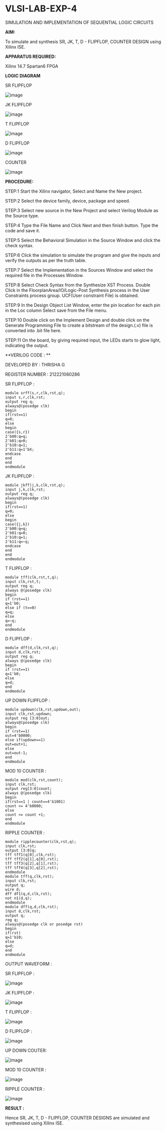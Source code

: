 # VLSI-LAB-EXP-4

SIMULATION AND IMPLEMENTATION OF SEQUENTIAL LOGIC CIRCUITS



**AIM:**
 
 
   To simulate and synthesis SR, JK, T, D - FLIPFLOP, COUNTER DESIGN using Xilinx ISE.




**APPARATUS REQUIRED:**


Xilinx 14.7
Spartan6 FPGA



**LOGIC DIAGRAM**



SR FLIPFLOP



![image](https://github.com/navaneethans/VLSI-LAB-EXP-4/assets/6987778/77fb7f38-5649-4778-a987-8468df9ea3c3)



JK FLIPFLOP



![image](https://github.com/navaneethans/VLSI-LAB-EXP-4/assets/6987778/1510e030-4ddc-42b1-88ce-d00f6f0dc7e6)



T FLIPFLOP



![image](https://github.com/navaneethans/VLSI-LAB-EXP-4/assets/6987778/7a020379-efb1-4104-85ee-439d660baa08)



D FLIPFLOP



![image](https://github.com/navaneethans/VLSI-LAB-EXP-4/assets/6987778/dda843c5-f0a0-4b51-93a2-eaa4b7fa8aa0)




COUNTER



![image](https://github.com/navaneethans/VLSI-LAB-EXP-4/assets/6987778/a1fc5f68-aafb-49a1-93d2-779529f525fa)


  


**PROCEDURE:**



STEP:1  Start  the Xilinx navigator, Select and Name the New project.



STEP:2  Select the device family, device, package and speed.       



STEP:3  Select new source in the New Project and select Verilog Module as the Source type.                       



STEP:4  Type the File Name and Click Next and then finish button. Type the code and save it.



STEP:5  Select the Behavioral Simulation in the Source Window and click the check syntax.                       



STEP:6  Click the simulation to simulate the program and  give the inputs and verify the outputs as per the truth table.               



STEP:7  Select the Implementation in the Sources Window and select the required file in the Processes Window.



STEP:8  Select Check Syntax from the Synthesize  XST Process. Double Click in the  FloorplanArea/IO/Logic-Post Synthesis process in the User Constraints process group. UCF(User constraint File) is obtained. 



STEP:9  In the Design Object List Window, enter the pin location for each pin in the Loc column Select save from the File menu.



STEP:10 Double click on the Implement Design and double click on the Generate Programming File to create a bitstream of the design.(.v) file is converted into .bit file here.



STEP:11  On the board, by giving required input, the LEDs starts to glow light, indicating the output.




**VERILOG CODE : **

 

DEVELOPED BY : THRISHA G

REGISTER NUMBER : 212221060286



SR FLIPFLOP :



~~~
module srff(s,r,clk,rst,q);
input s,r,clk,rst;
output reg q;
always@(posedge clk)
begin
if(rst==1)
q=0;
else
begin
case({s,r})
2'b00:q=q;
2'b01:q=0;
2'b10:q=1;
2'b11:q=1'bX;
endcase
end
end
endmodule
~~~



JK FLIPFLOP :



~~~
module jkff(j,k,clk,rst,q);
input j,k,clk,rst;
output reg q;
always@(posedge clk)
begin
if(rst==1)
q=0;
else
begin
case({j,k})
2'b00:q=q;
2'b01:q=0;
2'b10:q=1;
2'b11:q=~q;
endcase
end
end
endmodule
~~~



T FLIPFLOP :



~~~
module tff(clk,rst,t,q);
input clk,rst,t;
output reg q;
always @(posedge clk)
begin
if (rst==1)
q=1'b0;
else if (t==0)
q=q;
else
q=~q;
end
endmodule
~~~



D FLIPFLOP :



~~~
module dff(d,clk,rst,q);
input d,clk,rst;
output reg q;
always @(posedge clk)
begin
if (rst==1)
q=1'b0;
else
q=d;
end
endmodule
~~~



UP DOWN FLIPFLOP :



~~~
module updown(clk,rst,updown,out);
input clk,rst,updown;
output reg [3:0]out;
always@(posedge clk)
begin
if (rst==1)
out=4'b0000;
else if(updown==1)
out=out+1;
else
out=out-1;
end
endmodule
~~~



MOD 10 COUNTER :

~~~
module mod(clk,rst,count);
input clk,rst;
output reg[3:0]count;
always @(posedge clk)
begin
if(rst==1 | count==4'b1001)
count <= 4'b0000;
else
count <= count +1;
end
endmodule

~~~




RIPPLE COUNTER :

~~~
module ripplecounter(clk,rst,q);
input clk,rst;
output [3:0]q;
tff tff1(q[0],clk,rst);
tff tff2(q[1],q[0],rst);
tff tff3(q[2],q[1],rst);
tff tff4(q[3],q[2],rst);
endmodule
module tff(q,clk,rst);
input clk,rst;
output q;
wire d;
dff df1(q,d,clk,rst);
not n1(d,q);
endmodule
module dff(q,d,clk,rst);
input d,clk,rst;
output q;
reg q;
always@(posedge clk or posedge rst)
begin
if(rst)
q=1'b10;
else
q=d;
end
endmodule

~~~


OUTPUT WAVEFORM :



 SR FLIPFLOP :



 ![image](https://github.com/thrishag/VLSI-LAB-EXP-4/assets/98105360/ee2c4de7-4c49-4538-ade8-6a20945486bc)




JK FLIPFLOP :



![image](https://github.com/thrishag/VLSI-LAB-EXP-4/assets/98105360/7087e432-c7e1-48db-8dce-99e250f33a96)



T FLIPFLOP :



![image](https://github.com/thrishag/VLSI-LAB-EXP-4/assets/98105360/071946c0-32e4-419c-a1ed-fcd7cfe48e75)



D FLIPFLOP :



![image](https://github.com/thrishag/VLSI-LAB-EXP-4/assets/98105360/f7ff8302-ad09-4958-8988-4d911cd4692c)



UP DOWN COUTER:



![image](https://github.com/thrishag/VLSI-LAB-EXP-4/assets/98105360/80773513-308d-493f-b57c-5992cc565691)



MOD 10 COUNTER :



![image](https://github.com/thrishag/VLSI-LAB-EXP-4/assets/98105360/864e1408-f220-42af-9d58-f0bde065f6ce)



RIPPLE COUNTER :



![image](https://github.com/thrishag/VLSI-LAB-EXP-4/assets/98105360/28ba5c9d-5cf5-4189-8811-afde94e1ef21)









**RESULT :**



Hence SR, JK, T, D - FLIPFLOP, COUNTER DESIGNS are simulated and synthesised using Xilinx ISE.
